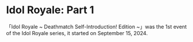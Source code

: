 # Idol Royale: Part 1
「Idol Royale ~ Deathmatch Self-Introduction! Edition ~」was the 1st event of the Idol Royale series, it started on September 15, 2024.
